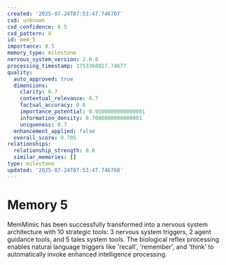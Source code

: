 ```yaml
---
created: '2025-07-24T07:53:47.746767'
cxd: unknown
cxd_confidence: 0.5
cxd_pattern: X
id: mem_5
importance: 0.5
memory_type: milestone
nervous_system_version: 2.0.0
processing_timestamp: 1753368827.74677
quality:
  auto_approved: true
  dimensions:
    clarity: 0.7
    contextual_relevance: 0.7
    factual_accuracy: 0.6
    importance_potential: 0.9500000000000001
    information_density: 0.7000000000000001
    uniqueness: 0.7
  enhancement_applied: false
  overall_score: 0.705
relationships:
  relationship_strength: 0.0
  similar_memories: []
type: milestone
updated: '2025-07-24T07:53:47.746768'
---
```


# Memory 5

MemMimic has been successfully transformed into a nervous system architecture with 10 strategic tools: 3 nervous system triggers, 2 agent guidance tools, and 5 tales system tools. The biological reflex processing enables natural language triggers like 'recall', 'remember', and 'think' to automatically invoke enhanced intelligence processing.
